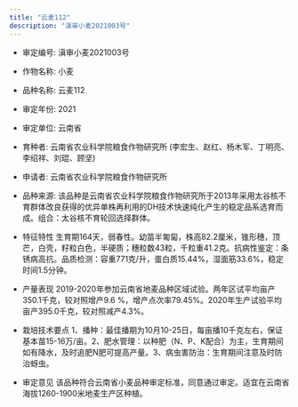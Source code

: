 ```yaml
---
title: "云麦112"
description: "滇审小麦2021003号"
---
```

* 审定编号:  滇审小麦2021003号

*  作物名称:  小麦

*  品种名称:  云麦112

*  审定年份:  2021

*  审定单位:  云南省

* 育种者:  云南省农业科学院粮食作物研究所 (李宏生、赵红、杨木军、丁明亮、李绍祥、刘琨、顾坚)

*  申请者:  云南省农业科学院粮食作物研究所

*  品种来源:  该品种是云南省农业科学院粮食作物研究所于2013年采用太谷核不育群体改良获得的优异单株再利用的DH技术快速纯化产生的稳定品系选育而成。组合：太谷核不育轮回选择群体。

*  特征特性
生育期164天，弱春性。幼苗半匍匐，株高82.2厘米，锥形穗，顶芒，白壳，籽粒白色，半硬质；穗粒数43粒，千粒重41.2克。抗病性鉴定：条锈病高抗。品质检测：容重771克/升，蛋白质15.44%，湿面筋33.6%，稳定时间1.5分钟。

*  产量表现
2019-2020年参加云南省地麦品种区域试验。两年区试平均亩产350.1千克，较对照增产9.6 %，增产点次率79.45%。2020年生产试验平均亩产395.0千克，较对照减产4.3%。

*  栽培技术要点
1、播种：最佳播期为10月10-25日，每亩播10千克左右，保证基本苗15-16万/亩。2、肥水管理：以种肥（N、P、K配合）为主，生育期间如有降水，及时追肥N肥可提高产量。3、病虫害防治：生育期间注意及时防治蚜虫。

*  审定意见
该品种符合云南省小麦品种审定标准，同意通过审定。适宜在云南省海拔1260-1900米地麦生产区种植。
